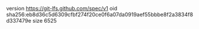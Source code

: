 version https://git-lfs.github.com/spec/v1
oid sha256:eb8d36c5d6309cfbf274f20ce0f6a07da0919aef55bbbe8f2a3834f8d337479e
size 6525
